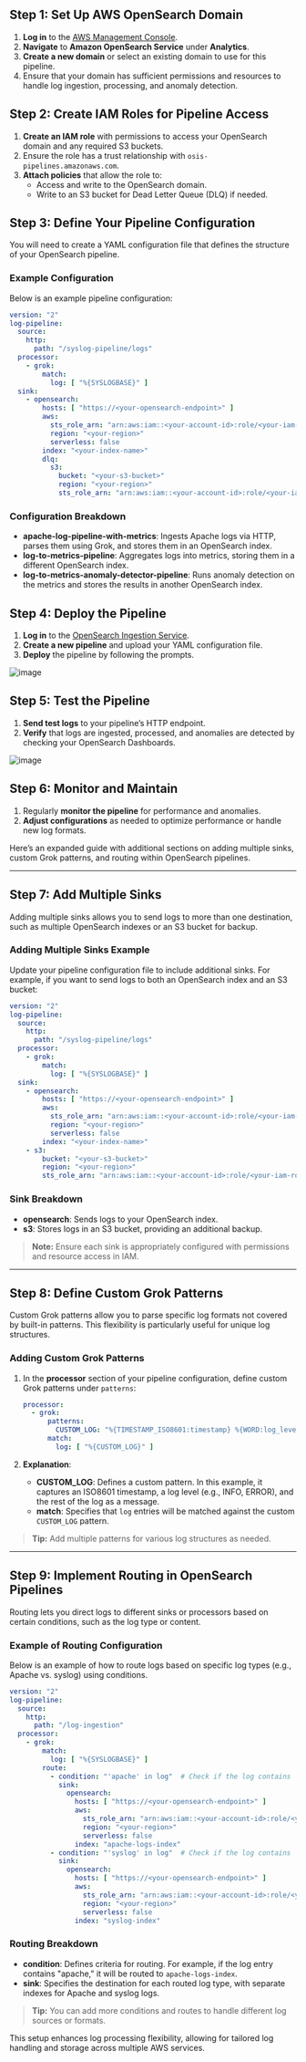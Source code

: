 ## Step 1: Set Up AWS OpenSearch Domain

1. **Log in** to the [AWS Management Console](https://aws.amazon.com/console/).
2. **Navigate** to **Amazon OpenSearch Service** under **Analytics**.
3. **Create a new domain** or select an existing domain to use for this pipeline.
4. Ensure that your domain has sufficient permissions and resources to handle log ingestion, processing, and anomaly detection.

## Step 2: Create IAM Roles for Pipeline Access

1. **Create an IAM role** with permissions to access your OpenSearch domain and any required S3 buckets.
2. Ensure the role has a trust relationship with `osis-pipelines.amazonaws.com`.
3. **Attach policies** that allow the role to:
   - Access and write to the OpenSearch domain.
   - Write to an S3 bucket for Dead Letter Queue (DLQ) if needed.

## Step 3: Define Your Pipeline Configuration

You will need to create a YAML configuration file that defines the structure of your OpenSearch pipeline.

### Example Configuration

Below is an example pipeline configuration:

```yaml
version: "2"
log-pipeline:
  source:
    http:
      path: "/syslog-pipeline/logs"
  processor:
    - grok:
        match:
          log: [ "%{SYSLOGBASE}" ]
  sink:
    - opensearch:
        hosts: [ "https://<your-opensearch-endpoint>" ]
        aws:
          sts_role_arn: "arn:aws:iam::<your-account-id>:role/<your-iam-role>"
          region: "<your-region>"
          serverless: false
        index: "<your-index-name>"
        dlq:
          s3:
            bucket: "<your-s3-bucket>"
            region: "<your-region>"
            sts_role_arn: "arn:aws:iam::<your-account-id>:role/<your-iam-role>"
```

### Configuration Breakdown

- **apache-log-pipeline-with-metrics**: Ingests Apache logs via HTTP, parses them using Grok, and stores them in an OpenSearch index.
- **log-to-metrics-pipeline**: Aggregates logs into metrics, storing them in a different OpenSearch index.
- **log-to-metrics-anomaly-detector-pipeline**: Runs anomaly detection on the metrics and stores the results in another OpenSearch index.

## Step 4: Deploy the Pipeline

1. **Log in** to the [OpenSearch Ingestion Service](https://opensearch.aws.amazon.com/).
2. **Create a new pipeline** and upload your YAML configuration file.
3. **Deploy** the pipeline by following the prompts.

![image](https://github.com/user-attachments/assets/5b89da60-85a4-4cc9-938c-079defe45d43)

## Step 5: Test the Pipeline

1. **Send test logs** to your pipeline’s HTTP endpoint.
2. **Verify** that logs are ingested, processed, and anomalies are detected by checking your OpenSearch Dashboards.

![image](https://github.com/user-attachments/assets/1772e0f8-f424-4705-96c7-bd6495178519)

## Step 6: Monitor and Maintain

1. Regularly **monitor the pipeline** for performance and anomalies.
2. **Adjust configurations** as needed to optimize performance or handle new log formats.

Here’s an expanded guide with additional sections on adding multiple sinks, custom Grok patterns, and routing within OpenSearch pipelines.

---

## Step 7: Add Multiple Sinks

Adding multiple sinks allows you to send logs to more than one destination, such as multiple OpenSearch indexes or an S3 bucket for backup.

### Adding Multiple Sinks Example

Update your pipeline configuration file to include additional sinks. For example, if you want to send logs to both an OpenSearch index and an S3 bucket:

```yaml
version: "2"
log-pipeline:
  source:
    http:
      path: "/syslog-pipeline/logs"
  processor:
    - grok:
        match:
          log: [ "%{SYSLOGBASE}" ]
  sink:
    - opensearch:
        hosts: [ "https://<your-opensearch-endpoint>" ]
        aws:
          sts_role_arn: "arn:aws:iam::<your-account-id>:role/<your-iam-role>"
          region: "<your-region>"
          serverless: false
        index: "<your-index-name>"
    - s3:
        bucket: "<your-s3-bucket>"
        region: "<your-region>"
        sts_role_arn: "arn:aws:iam::<your-account-id>:role/<your-iam-role>"
```

### Sink Breakdown

- **opensearch**: Sends logs to your OpenSearch index.
- **s3**: Stores logs in an S3 bucket, providing an additional backup.

> **Note:** Ensure each sink is appropriately configured with permissions and resource access in IAM.

---

## Step 8: Define Custom Grok Patterns

Custom Grok patterns allow you to parse specific log formats not covered by built-in patterns. This flexibility is particularly useful for unique log structures.

### Adding Custom Grok Patterns

1. In the **processor** section of your pipeline configuration, define custom Grok patterns under `patterns`:

   ```yaml
   processor:
     - grok:
         patterns:
           CUSTOM_LOG: "%{TIMESTAMP_ISO8601:timestamp} %{WORD:log_level} %{DATA:message}"
         match:
           log: [ "%{CUSTOM_LOG}" ]
   ```

2. **Explanation**:
   - **CUSTOM_LOG**: Defines a custom pattern. In this example, it captures an ISO8601 timestamp, a log level (e.g., INFO, ERROR), and the rest of the log as a message.
   - **match**: Specifies that `log` entries will be matched against the custom `CUSTOM_LOG` pattern.

> **Tip:** Add multiple patterns for various log structures as needed.

---

## Step 9: Implement Routing in OpenSearch Pipelines

Routing lets you direct logs to different sinks or processors based on certain conditions, such as the log type or content.

### Example of Routing Configuration

Below is an example of how to route logs based on specific log types (e.g., Apache vs. syslog) using conditions.

```yaml
version: "2"
log-pipeline:
  source:
    http:
      path: "/log-ingestion"
  processor:
    - grok:
        match:
          log: [ "%{SYSLOGBASE}" ]
        route:
          - condition: "'apache' in log"  # Check if the log contains 'apache'
            sink:
              opensearch:
                hosts: [ "https://<your-opensearch-endpoint>" ]
                aws:
                  sts_role_arn: "arn:aws:iam::<your-account-id>:role/<your-iam-role>"
                  region: "<your-region>"
                  serverless: false
                index: "apache-logs-index"
          - condition: "'syslog' in log"  # Check if the log contains 'syslog'
            sink:
              opensearch:
                hosts: [ "https://<your-opensearch-endpoint>" ]
                aws:
                  sts_role_arn: "arn:aws:iam::<your-account-id>:role/<your-iam-role>"
                  region: "<your-region>"
                  serverless: false
                index: "syslog-index"
```

### Routing Breakdown

- **condition**: Defines criteria for routing. For example, if the log entry contains "apache," it will be routed to `apache-logs-index`.
- **sink**: Specifies the destination for each routed log type, with separate indexes for Apache and syslog logs.

> **Tip:** You can add more conditions and routes to handle different log sources or formats.

This setup enhances log processing flexibility, allowing for tailored log handling and storage across multiple AWS services.
